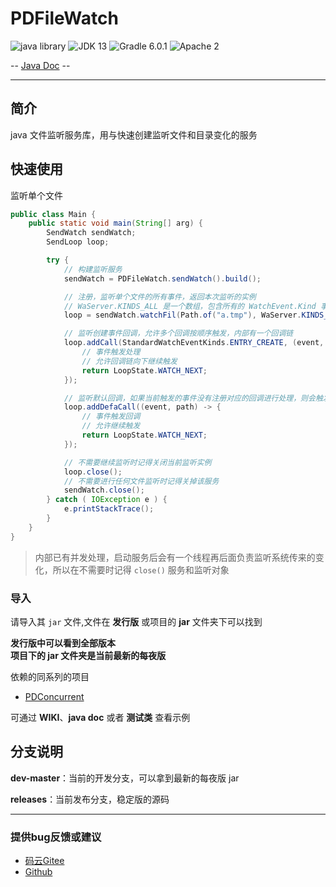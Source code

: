 # PDFileWatch

![java library](https://img.shields.io/badge/type-Libary-gr.svg "type")
![JDK 13](https://img.shields.io/badge/JDK-13-green.svg "SDK")
![Gradle 6.0.1](https://img.shields.io/badge/Gradle-6.0.1-04303b.svg "tool")
![Apache 2](https://img.shields.io/badge/license-Apache%202-blue.svg "License")

-- [Java Doc](https://apidoc.gitee.com/PatternDirClean/PDFileWatch) --

-------------------------------------------------------------------------------

## 简介

java 文件监听服务库，用与快速创建监听文件和目录变化的服务

## 快速使用
监听单个文件
```java
public class Main {
    public static void main(String[] arg) {
        SendWatch sendWatch;
        SendLoop loop;

        try {
            // 构建监听服务
            sendWatch = PDFileWatch.sendWatch().build();

            // 注册，监听单个文件的所有事件，返回本次监听的实例
            // WaServer.KINDS_ALL 是一个数组，包含所有的 WatchEvent.Kind 事件，除了 OVERFLOW
            loop = sendWatch.watchFil(Path.of("a.tmp"), WaServer.KINDS_ALL);

            // 监听创建事件回调，允许多个回调按顺序触发，内部有一个回调链
            loop.addCall(StandardWatchEventKinds.ENTRY_CREATE, (event, path) -> {
                // 事件触发处理
                // 允许回调链向下继续触发
                return LoopState.WATCH_NEXT;
            });

            // 监听默认回调，如果当前触发的事件没有注册对应的回调进行处理，则会触发该回调链
            loop.addDefaCall((event, path) -> {
                // 事件触发回调
                // 允许继续触发
                return LoopState.WATCH_NEXT;
            });

            // 不需要继续监听时记得关闭当前监听实例
            loop.close();
            // 不需要进行任何文件监听时记得关掉该服务
            sendWatch.close();
        } catch ( IOException e ) {
            e.printStackTrace();
        }
    }
}
```
> 内部已有并发处理，启动服务后会有一个线程再后面负责监听系统传来的变化，所以在不需要时记得 `close()` 服务和监听对象
### 导入
请导入其 `jar` 文件,文件在 **发行版** 或项目的 **jar** 文件夹下可以找到

**发行版中可以看到全部版本<br/>项目下的 jar 文件夹是当前最新的每夜版**

依赖的同系列的项目
- [PDConcurrent](https://gitee.com/PatternDirClean/PDConcurrent)

可通过 **WIKI**、**java doc** 或者 **测试类** 查看示例

## 分支说明
**dev-master**：当前的开发分支，可以拿到最新的每夜版 jar

**releases**：当前发布分支，稳定版的源码

-------------------------------------------------------------------------------

### 提供bug反馈或建议

- [码云Gitee](https://gitee.com/PatternDirClean/PDFileWatch/issues)
- [Github](https://github.com/PatternDirClean/PDFileWatch/issues)